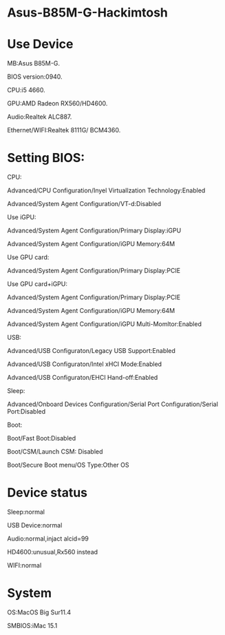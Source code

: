 # Asus-B85M-G-Hackimtosh 

# Use Device
MB:Asus B85M-G.

BIOS version:0940.

CPU:i5 4660.

GPU:AMD Radeon RX560/HD4600.

Audio:Realtek ALC887.

Ethernet/WIFI:Realtek 8111G/ BCM4360.


# Setting BIOS:
CPU:

Advanced/CPU Configuration/Inyel Virtuallzation Technology:Enabled

Advanced/System Agent Configuration/VT-d:Disabled

Use iGPU:

Advanced/System Agent Configuration/Primary Display:iGPU

Advanced/System Agent Configuration/iGPU Memory:64M

Use GPU card:

Advanced/System Agent Configuration/Primary Display:PCIE

Use GPU card+iGPU:

Advanced/System Agent Configuration/Primary Display:PCIE

Advanced/System Agent Configuration/iGPU Memory:64M

Advanced/System Agent Configuration/iGPU Multi-Momltor:Enabled

USB:

Advanced/USB Configuraton/Legacy USB Support:Enabled

Advanced/USB Configuraton/Intel xHCI Mode:Enabled

Advanced/USB Configuraton/EHCI Hand-off:Enabled

Sleep:

Advanced/Onboard Devices Configuration/Serial Port Configuration/Serial Port:Disabled

Boot:

Boot/Fast Boot:Disabled

Boot/CSM/Launch CSM: Disabled

Boot/Secure Boot menu/OS Type:Other OS


# Device status

Sleep:normal

USB Device:normal

Audio:normal,injact alcid=99

HD4600:unusual,Rx560 instead

WIFI:normal

# System

OS:MacOS Big Sur11.4

SMBIOS:iMac 15.1
